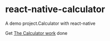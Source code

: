 # react-native-calculator
A demo project.Calculator with react-native

Get [The Calculator work](https://dribbble.com/shots/2342847-Day-004-Calculator-Daily-UI) done